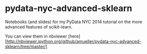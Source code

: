 pydata-nyc-advanced-sklearn
===========================

Notebooks (and slides) for my PyData NYC 2014 tutorial on the more advanced features of scikit-learn.

You can view them in nbviewer [here][http://nbviewer.ipython.org/github/amueller/pydata-nyc-advanced-sklearn/tree/master/]
